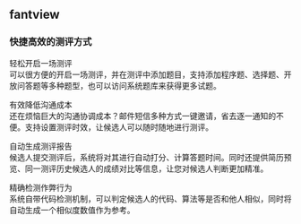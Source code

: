 ## fantview  
### 快捷高效的测评方式

轻松开启一场测评  
可以很方便的开启一场测评，并在测评中添加题目，支持添加程序题、选择题、开放问答题等多种题型，也可以访问系统题库来获得更多试题。  

有效降低沟通成本  
还在烦恼巨大的沟通协调成本？邮件短信多种方式一键邀请，省去逐一通知的不便。支持设置测评时效，让候选人可以随时随地进行测评。  

自动生成测评报告  
候选人提交测评后，系统将对其进行自动打分、计算答题时间。同时还提供简历预览、同一测评历史候选人的成绩对比等信息，让您对候选人判断更加精准。  

精确检测作弊行为  
系统自带代码检测机制，可以判定候选人的代码、算法等是否和他人相似，同时将自动生成一个相似度数值作为参考。  
